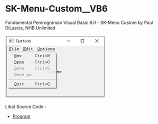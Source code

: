 # SK-Menu-Custom__VB6
Fundamental Pemrograman Visual Basic 6.0 - SK-Menu Custom by Paul DiLascia, NHB Unlimited<br><br>
<img src="https://github.com/RizkyKhapidsyah/SK-Menu-Custom__VB6/blob/master/result/001.PNG"><br><br>
Lihat Source Code : <br>
- <a href="https://github.com/RizkyKhapidsyah/SK-Menu-Custom__VB6">Program</a>
